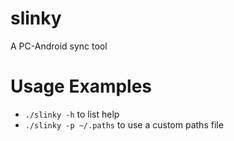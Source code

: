 # slinky
A PC-Android sync tool

# Usage Examples
- `./slinky -h` to list help
- `./slinky -p ~/.paths` to use a custom paths file
